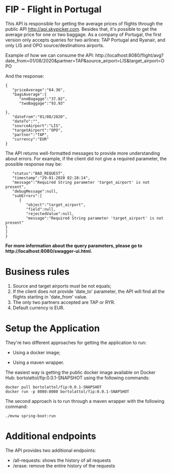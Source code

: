 # FIP - Flight in Portugal

This API is responsible for getting the average prices of flights through the public API http://api.skypicker.com. Besides that, it's possible to get the average price for one or two baggage. As a company of Portugal, the first version only accepts queries for two airlines: TAP Portugal and Ryanair, and only LIS and OPO source/destinations airports.

Example of how we can consume the API:
http://localhost:8080/flight/avg?date_from=01/08/2020&partner=TAP&source_airport=LIS&target_airport=OPO

And the response:
```
{ 
   "priceAverage":"64.36",
   "bagsAverage":{ 
      "oneBagagge":"37.82",
      "twoBaggage":"93.93"
   
},
   "dateFrom":"01/08/2020",
   "dateTo":"",
   "sourceAirport":"LIS",
   "targetAirport":"OPO",
   "partner":"TAP",
   "currency":"EUR"
}
```

The API returns well-formatted messages to provide more understanding about errors. For example, if the client did not give a required parameter, the possible response may be:

```{ 
   "status":"BAD_REQUEST",
   "timestamp":"29-01-2020 02:28:14",
   "message":"Required String parameter 'target_airport' is not present",
   "debugMessage":null,
   "subErrors":[ 
      { 
         "object":"target_airport",
         "field":null,
         "rejectedValue":null,
         "message":"Required String parameter 'target_airport' is not present"
}
]
}
```

**For more information about the query parameters, please go to http://localhost:8080/swagger-ui.html.**

# Business rules
1.  Source and target airports must be not equals;
2.  If the client does not provide 'date_to' parameter, the API will find all the flights starting in 'date_from' value.
3.  The only two partners accepted are TAP or RYR.
4.  Default currency is EUR.


# Setup the Application
They're two different approaches for getting the application to run:

*  Using a docker image;

*  Using a maven wrapper.

The easiest way is getting the public docker image available on Docker Hub: bortolattol/fip:0.0.1-SNAPSHOT using the following commands:

```
docker pull bortolattol/fip:0.0.1-SNAPSHOT
docker run -p 8080:8080 bortolattol/fip:0.0.1-SNAPSHOT
```

The second approach is to run through a maven wrapper with the following command:
```
./mvnw spring-boot:run
```

# Additional endpoints
The API provides two additional endpoints:
* /all-requests: shows the history of all requests
* /erase: remove the entire history of the requests